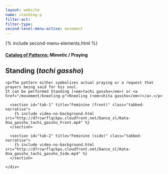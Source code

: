 ```yaml
---
layout: website
name: standing-p
filter-act:
filter-type:
second-level-menu-active: movement
---
```

{% include second-menu-elements.html %}

<main class="page-content">
  <div class="text-container">
    <h4><a href="/movement#catalog">Catalog of Patterns:</a> Mimetic / Praying</h4>
    <h2>Standing (<em>tachi gassho</em>)</h2>

    <p>The pattern either symbolizes actual praying or a request that prayers being said for his soul.
    It can be performed Standing (<em>tachi gassho</em>) or <a href="/movement/kneeling-p">Kneeling (<em>shita gassho</em>)</a>.</p>
</div>

<div class="tabs-container">
  <div class="tabs-container__links">
    <div class="wrapper">
      <div id="tabs"></div>
    </div>
  </div>
  <div class="tabs-container__content">
    <div class="wrapper">

      <section id="tab-1" title="Feminine (front)" class="tabbed-narrative">
        {% include video-no-background.html src="http://d7rcwrflqckpu.cloudfront.net/Dance_sl/Kata-Ona_gassho_tachi_gassho_Front.mp4" %}
      </section>

      <section id="tab-2" title="Feminine (side)" class="tabbed-narrative">
        {% include video-no-background.html src="http://d7rcwrflqckpu.cloudfront.net/Dance_sl/Kata-Ona_gassho_tachi_gassho_Side.mp4" %}
      </section>

    </div>
  </div>
</div>
</main>
